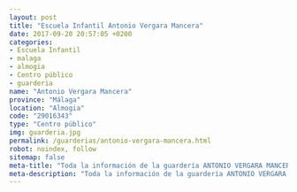 ```yaml
---
layout: post
title: "Escuela Infantil Antonio Vergara Mancera"
date: 2017-09-20 20:57:05 +0200
categories:
- Escuela Infantil
- malaga
- almogia
- Centro público
- guarderia
name: "Antonio Vergara Mancera"
province: "Málaga"
location: "Almogia"
code: "29016343"
type: "Centro público"
img: guarderia.jpg
permalink: /guarderias/antonio-vergara-mancera.html
robot: noindex, follow
sitemap: false
meta-title: "Toda la información de la guardería ANTONIO VERGARA MANCERA"
meta-description: "Toda la información de la guardería ANTONIO VERGARA MANCERA"
---
```

